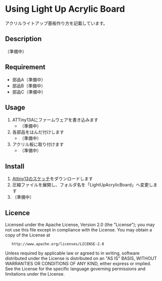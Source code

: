 ﻿Using Light Up Acrylic Board
====

アクリルライトアップ基板作り方を記載しています。

## Description

（準備中）

## Requirement

* 部品A（準備中）
* 部品B（準備中）
* 部品C（準備中）

## Usage

1. ATTiny13Aにファームウェアを書き込みます  
   * （準備中）
2. 各部品をはんだ付けします  
   * （準備中）
3. アクリル板に取り付けます  
   * （準備中）

## Install

1. [Attiny13のスケッチ](https://github.com/bigw00d/LightUpAcrylicBoard/blob/master/Attiny13_pattern.pdf)をダウンロードします
2. 圧縮ファイルを展開し、フォルダ名を「LightUpAcrylicBoard」へ変更します
3. （準備中）

## Licence

   Licensed under the Apache License, Version 2.0 (the "License");
   you may not use this file except in compliance with the License.
   You may obtain a copy of the License at

       http://www.apache.org/licenses/LICENSE-2.0

   Unless required by applicable law or agreed to in writing, software
   distributed under the License is distributed on an "AS IS" BASIS,
   WITHOUT WARRANTIES OR CONDITIONS OF ANY KIND, either express or implied.
   See the License for the specific language governing permissions and
   limitations under the License.

